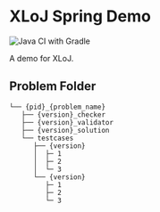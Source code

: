 # XLoJ Spring Demo

![Java CI with Gradle](https://github.com/XLoJ/spring-demo/workflows/Java%20CI%20with%20Gradle/badge.svg)

A demo for XLoJ.

## Problem Folder

```
└── {pid}_{problem_name}
   ├── {version}_checker
   ├── {version}_validator
   ├── {version}_solution
   └── testcases
      ├── {version}
      │  ├─ 1
      │  ├─ 2
      │  └─ 3
      └── {version}
         ├─ 1
         ├─ 2
         └─ 3
```
